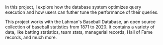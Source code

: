 In this project, I explore how the database system optimizes query execution and how users can futher tune the performance of their queries.

This project works with the Lahman's Baseball Database, an open source collection of baseball statistics from 1871 to 2020. It contains a variety of data, like batting statistics, team stats, managerial records, Hall of Fame records, and much more.
